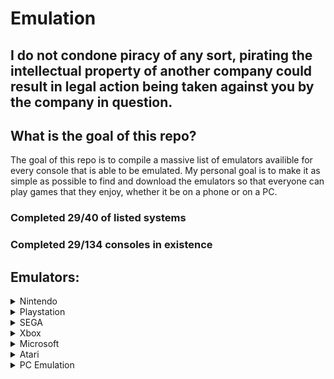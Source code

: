 # Emulation

## I do not condone piracy of any sort, pirating the intellectual property of another company could result in legal action being taken against you by the company in question.

## What is the goal of this repo?
The goal of this repo is to compile a massive list of emulators availible for every console that is able to be emulated. My personal goal is to make it as simple as possible to find and download the emulators so that everyone can play games that they enjoy, whether it be on a phone or on a PC.

### Completed 29/40 of listed systems
### Completed 29/134 consoles in existence

## Emulators:
<details>
 
<summary>Nintendo</summary>

- [3DS](https://github.com/Emulation-Resources/Emulation/blob/main/Nintendo/3DS.md)
- [GB/GBC](https://github.com/Emulation-Resources/Emulation/blob/main/Nintendo/GB%20%2B%20GBC.md)
- [GBA](https://github.com/Emulation-Resources/Emulation/blob/main/Nintendo/GBA.md)
- [Gamecube](https://github.com/Emulation-Resources/Emulation/blob/main/Nintendo/Gamecube.md)
- [N64](https://github.com/Emulation-Resources/Emulation/blob/main/Nintendo/N64.md)
- [NDS](https://github.com/Emulation-Resources/Emulation/blob/main/Nintendo/NDS.md)
- [NS](https://github.com/Emulation-Resources/Emulation/blob/main/Nintendo/NS.md)
- [Wii U](https://github.com/Emulation-Resources/Emulation/blob/main/Nintendo/Wii%20U.md)
- [Wii](https://github.com/Emulation-Resources/Emulation/blob/main/Nintendo/Wii.md)
- [SNES/Super Famicom](https://github.com/Emulation-Resources/Emulation/blob/main/Nintendo/SNES.md)
- [NES/Famicom](https://github.com/Emulation-Resources/Emulation/blob/main/Nintendo/NES.md)
- [Virtual Boy](https://github.com/Emulation-Resources/Emulation/blob/main/Nintendo/Virtual%20Boy.md)
- [Game & Watch](https://github.com/Emulation-Resources/Emulation/blob/main/Nintendo/Game%20&%20Watch.md)
- [Pokemon Mini](https://github.com/Emulation-Resources/Emulation/blob/main/Nintendo/Pokemon%20Mini.md)
- [N64DD](https://github.com/Emulation-Resources/Emulation/blob/main/Nintendo/N64DD.md)
  
 </details>

<details>
 
<summary>Playstation</summary>

- [PS1](https://github.com/Emulation-Resources/Emulation/blob/main/Playstation/PS1.md)
- [PS2](https://github.com/Emulation-Resources/Emulation/blob/main/Playstation/PS2.md)
- [PS3](https://github.com/Emulation-Resources/Emulation/blob/main/Playstation/PS3.md)
- [PS4](https://github.com/Emulation-Resources/Emulation/blob/main/Playstation/PS4.md)
- [PSP](https://github.com/Emulation-Resources/Emulation/blob/main/Playstation/PSP.md)
- [PSVITA](https://github.com/Emulation-Resources/Emulation/blob/main/Playstation/PSVITA.md)
  
 </details>

<details>
 
<summary>SEGA</summary>

- [Dreamcast](https://github.com/Emulation-Resources/Emulation/blob/main/SEGA/Dreamcast.md)
- [Naomi](https://github.com/Emulation-Resources/Emulation/blob/main/SEGA/Naomi.md)
- [Saturn](https://github.com/Emulation-Resources/Emulation/blob/main/SEGA/Saturn.md)
- [32X](https://github.com/Emulation-Resources/Emulation/blob/main/SEGA/32X.md)
- [Genesis](https://github.com/Emulation-Resources/Emulation/blob/main/SEGA/Genesis.md)
- [CD](https://github.com/Emulation-Resources/Emulation/blob/main/SEGA/CD.md)
- [Game Gear](https://github.com/Emulation-Resources/Emulation/blob/main/SEGA/Game%20Gear)
- [Master System](https://github.com/Emulation-Resources/Emulation/blob/main/SEGA/Master%20System.md)
  
 </details>

<details>
 
<summary>Xbox</summary>

- [Xbox (OG)](https://github.com/Emulation-Resources/Emulation/blob/main/Xbox/Xbox%20(OG).md)
- [Xbox 360](https://github.com/Emulation-Resources/Emulation/blob/main/Xbox/Xbox%20360.md)
  
 </details>

 <details>
 
<summary>Microsoft</summary>

- DOS
  
 </details>

<details>
 
 <summary>Atari</summary>

- Lynx
- 2600
- 2700
- 5200
- 7800
- Jaguar
- Jaguar CD
  
 </details>

<details>
 
 <summary>PC Emulation</summary>

- Linux
- Windows
- MacOS
  
 </details>
